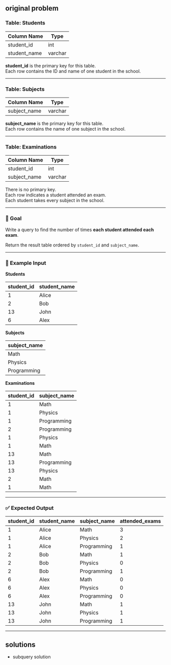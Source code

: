 ## original problem 

### Table: Students

| Column Name  | Type    |
|--------------|---------|
| student_id   | int     |
| student_name | varchar |

**student_id** is the primary key for this table.  
Each row contains the ID and name of one student in the school.

---

### Table: Subjects

| Column Name  | Type    |
|--------------|---------|
| subject_name | varchar |

**subject_name** is the primary key for this table.  
Each row contains the name of one subject in the school.

---

### Table: Examinations

| Column Name  | Type    |
|--------------|---------|
| student_id   | int     |
| subject_name | varchar |

There is no primary key.  
Each row indicates a student attended an exam.  
Each student takes every subject in the school.

---

### 🧠 Goal

Write a query to find the number of times **each student attended each exam**.

Return the result table ordered by `student_id` and `subject_name`.

---

### 🧪 Example Input

**Students**

| student_id | student_name |
|------------|--------------|
| 1          | Alice        |
| 2          | Bob          |
| 13         | John         |
| 6          | Alex         |

**Subjects**

| subject_name |
|--------------|
| Math         |
| Physics      |
| Programming  |

**Examinations**

| student_id | subject_name |
|------------|--------------|
| 1          | Math         |
| 1          | Physics      |
| 1          | Programming  |
| 2          | Programming  |
| 1          | Physics      |
| 1          | Math         |
| 13         | Math         |
| 13         | Programming  |
| 13         | Physics      |
| 2          | Math         |
| 1          | Math         |

---

### ✅ Expected Output

| student_id | student_name | subject_name | attended_exams |
|------------|--------------|--------------|----------------|
| 1          | Alice        | Math         | 3              |
| 1          | Alice        | Physics      | 2              |
| 1          | Alice        | Programming  | 1              |
| 2          | Bob          | Math         | 1              |
| 2          | Bob          | Physics      | 0              |
| 2          | Bob          | Programming  | 1              |
| 6          | Alex         | Math         | 0              |
| 6          | Alex         | Physics      | 0              |
| 6          | Alex         | Programming  | 0              |
| 13         | John         | Math         | 1              |
| 13         | John         | Physics      | 1              |
| 13         | John         | Programming  | 1              |

---


## solutions 
- subquery solution



